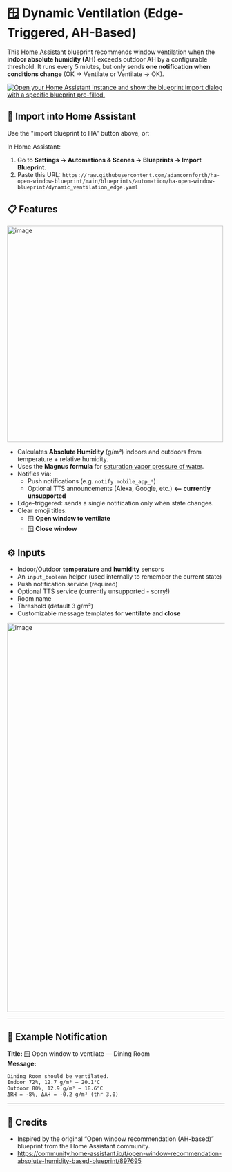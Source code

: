 # 🪟 Dynamic Ventilation (Edge-Triggered, AH-Based)

This [Home Assistant](https://www.home-assistant.io/) blueprint recommends window ventilation when the **indoor absolute humidity (AH)** exceeds outdoor AH by a configurable threshold. It runs every 5 miutes, but only sends **one notification when conditions change** (OK → Ventilate or Ventilate → OK).

[![Open your Home Assistant instance and show the blueprint import dialog with a specific blueprint pre-filled.](https://my.home-assistant.io/badges/blueprint_import.svg)](https://my.home-assistant.io/redirect/blueprint_import/?blueprint_url=https%3A%2F%2Fraw.githubusercontent.com%2Fadamcornforth%2Fha-open-window-blueprint%2Frefs%2Fheads%2Fmain%2Fblueprints%2Fautomation%2Fadamcornforth%2Fdynamic_ventilation_edge.yaml)

## 🚀 Import into Home Assistant

Use the "import blueprint to HA" button above, or:

In Home Assistant:

1. Go to **Settings → Automations & Scenes → Blueprints → Import Blueprint**.
2. Paste this URL: `https://raw.githubusercontent.com/adamcornforth/ha-open-window-blueprint/main/blueprints/automation/ha-open-window-blueprint/dynamic_ventilation_edge.yaml`

## 📋 Features

<img width="500" alt="image" src="https://github.com/user-attachments/assets/97d22647-fa95-4ff4-b1cd-39d08733688a" />

- Calculates **Absolute Humidity** (g/m³) indoors and outdoors from temperature + relative humidity.
- Uses the **Magnus formula** for [saturation vapor pressure of water](https://en.wikipedia.org/wiki/Humidity#Saturation_vapor_pressure_of_water).
- Notifies via:
  - Push notifications (e.g. `notify.mobile_app_*`)
  - Optional TTS announcements (Alexa, Google, etc.) **<-- currently unsupported**
- Edge-triggered: sends a single notification only when state changes.
- Clear emoji titles:
  - 🪟 **Open window to ventilate**
  - 🪟 **Close window**

## ⚙️ Inputs

- Indoor/Outdoor **temperature** and **humidity** sensors
- An `input_boolean` helper (used internally to remember the current state)
- Push notification service (required)
- Optional TTS service (currently unsupported - sorry!)
- Room name
- Threshold (default 3 g/m³)
- Customizable message templates for **ventilate** and **close**

<img width="900" alt="image" src="https://github.com/user-attachments/assets/7bd22b99-487a-4d6b-aa2e-76fd3d0e6dac" />

---

## 🧪 Example Notification

**Title:** 🪟 Open window to ventilate — Dining Room  
**Message:**
```
Dining Room should be ventilated.
Indoor 72%, 12.7 g/m³ — 20.1°C
Outdoor 80%, 12.9 g/m³ — 18.6°C
ΔRH = -8%, ΔAH = -0.2 g/m³ (thr 3.0)
```

---

## 🙌 Credits

- Inspired by the original “Open window recommendation (AH-based)” blueprint from the Home Assistant community.
- https://community.home-assistant.io/t/open-window-recommendation-absolute-humidity-based-blueprint/897695 

